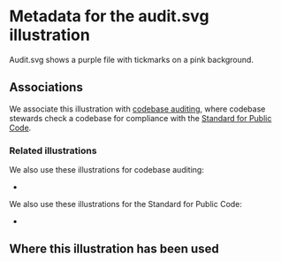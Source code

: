 # Metadata for the audit.svg illustration

Audit.svg shows a purple file with tickmarks on a pink background.

## Associations

We associate this illustration with [codebase auditing](https://about.publiccode.net/activities/codebase-auditing/), where codebase stewards check a codebase for compliance with the [Standard for Public Code](https://standard.publiccode.net/).

### Related illustrations

We also use these illustrations for codebase auditing:

* 

We also use these illustrations for the Standard for Public Code:

*

## Where this illustration has been used

